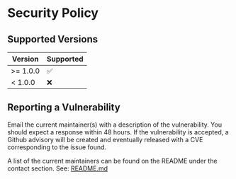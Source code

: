 # Security Policy

## Supported Versions

| Version  | Supported          |
| -------- | ------------------ |
| >= 1.0.0 | :white_check_mark: |
| < 1.0.0  | :x:                |

## Reporting a Vulnerability

Email the current maintainer(s) with a description of the vulnerability. You
should expect a response within 48 hours. If the vulnerability is accepted, a
Github advisory will be created and eventually released with a CVE corresponding
to the issue found.

A list of the current maintainers can be found on the README under the contact
section. See: [README.md](https://github.com/Sorcery/sorcery#contact)
